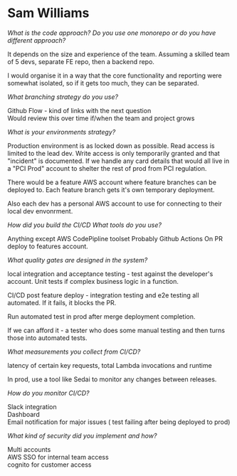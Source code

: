 # Sam Williams

*What is the code approach? Do you use one monorepo or do you have different approach?*

It depends on the size and experience of the team. Assuming a skilled team of 5 devs, separate FE repo, then a backend repo.

I would organise it in a way that the core functionality and reporting were somewhat isolated, so if it gets too much, they can be separated.

*What branching strategy do you use?*

Github Flow - kind of links with the next question  
Would review this over time if/when the team and project grows

*What is your environments strategy?*

Production environment is as locked down as possible. Read access is limited to the lead dev. Write access is only temporarily granted and that "incident" is documented. If we handle any card details that would all live in a "PCI Prod" account to shelter the rest of prod from PCI regulation.

There would be a feature AWS account where feature branches can be deployed to. Each feature branch gets it's own temporary deployment.

Also each dev has a personal AWS account to use for connecting to their local dev envonrment.

*How did you build the CI/CD What tools do you use?*

Anything except AWS CodePipline toolset
Probably Github Actions
On PR deploy to features account.

*What quality gates are designed in the system?*

local integration and acceptance testing - test against the developer's account. Unit tests if complex business logic in a function.

CI/CD post feature deploy - integration testing and e2e testing all automated. If it fails, it blocks the PR.

Run automated test in prod after merge deployment completion.

If we can afford it - a tester who does some manual testing and then turns those into automated tests.

*What measurements you collect from CI/CD?*

latency of certain key requests, total Lambda invocations and runtime

In prod, use a tool like Sedai to monitor any changes between releases.

*How do you monitor CI/CD?*

Slack integration  
Dashboard  
Email notification for major issues ( test failing after being deployed to prod)  

*What kind of security did you implement and how?*

Multi accounts  
AWS SSO for internal team access  
cognito for customer access  
